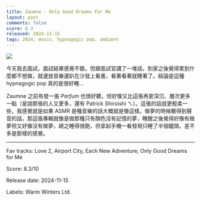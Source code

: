 ```yaml
---
title: Zaumne - Only Good Dreams For Me
layout: post
comments: false
score: 8.3
released: 2024-11-15
tags: 2024, music, hypnagogic pop, ambient
---
```


![](https://i.discogs.com/Fc28-3sNBhCtEC0TSjH0GUrv2r0BwimAbgLy4khYO6c/rs:fit/g:sm/q:90/h:600/w:600/czM6Ly9kaXNjb2dz/LWRhdGFiYXNlLWlt/YWdlcy9SLTMyNTU3/OTg2LTE3MzQxMjEw/MzMtODY4NS5qcGVn.jpeg)

今天我去面試，面試結果感覺不錯，但跟面試官講了一堆話，到家之後覺得累到什麼都不想做，就邊放音樂邊趴在沙發上看書，看著看著就睡著了。結論是這種 hypnagogic pop 真的是很好睡...

Zaumne 之前有發一張 _Parfum_ 也很好聽，但好像又比這張再更深沉、層次更多一點（是說那張的人又更多，還有 Patrick Shiroishi ㄟ）。這張的話就更輕柔一些，我感覺就是如果 ASMR 是種音樂的話大概就是像這樣。做夢的時候聽得到聲音的話，那這張專輯就像是做那種只有顏色沒有記憶的夢，睡醒之後覺得好像有做夢但又好像沒有做夢，總之睡得很飽，但拿起手機一看發現只睡了半個鐘頭。差不多是那樣的感覺。

---

Fav tracks: Love 2, Airport City, Each New Adventure, Only Good Dreams for Me

Score: 8.3/10

Release date: 2024-11-15

Labels: Warm Winters Ltd.

